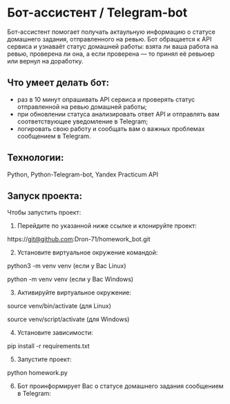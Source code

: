 # Бот-ассистент / Telegram-bot

Бот-ассистент помогает получать актаульную информацию о статусе домашнего задания, отправленного на ревью. Бот обращается к API сервиса и узнаваёт статус домашней работы: взята ли ваша работа на ревью, проверена ли она, а если проверена — то принял её ревьюер или вернул на доработку.

## Что умеет делать бот:

- раз в 10 минут опрашивать API сервиса и проверять статус отправленной на ревью домашней работы;
- при обновлении статуса анализировать ответ API и отправлять вам соответствующее уведомление в Telegram;
- логировать свою работу и сообщать вам о важных проблемах сообщением в Telegram.

## Технологии:

Python, Python-Telegram-bot, Yandex Practicum API

## Запуск проекта:

Чтобы запустить проект:

1. Перейдите по указанной ниже ссылке и клонируйте проект:

https://git@github.com:Dron-71/homework_bot.git

2. Установите виртуальное окружение командой:

python3 -m venv venv (если у Вас Linux)

python -m venv venv (если у Вас Windows)

3. Активируйте виртуальное окружение:

source venv/bin/activate (для Linux)

source venv/script/activate (для Windows)

4. Установите зависимости:

pip install -r requirements.txt

5. Запустите проект:

python homework.py

6. Бот проинформирует Вас о статусе домашнего задания сообщением в Telegram:

